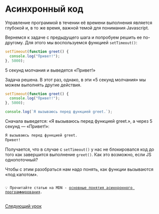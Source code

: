 # Асинхронный код

Управление программой в течении её времени выполнения является глубокой и, в то же время, важной темой для понимания Javascript.

Вернемся к задаче с предыдущего шага и попробуем решить ее по-другому. Для этого мы воспользуемся функцией `setTimeout()`:

```jsx
setTimeout(function greet() {
  console.log("Привет!");
}, 5000);
```

5 секунд молчания и выведется «Привет!»

Задача решена. В этот раз, однако, в эти «5 секунд молчания» мы можем выполнять другие действия.

```jsx
setTimeout(function greet() {
  console.log("Привет!");
}, 5000);

console.log(`Я вызываюсь перед функцией greet.`);
```

Сначала выведется: «Я вызываюсь перед функцией greet.», а через 5 секунд — «Привет!»:

```bash
Я вызываюсь перед функцией greet.
Привет!
```

Получается, что в случае с `setTimeout()` у нас не блокировался код до того как завершится выполнение `greet()`.
Как это возможно, если JS однопоточный?

Чтобы с этим разобраться нам надо понять, как функции вызываются «под капотом».

<pre>
<code>
💡 Прочитайте статью на MDN - <a href="https://developer.mozilla.org/ru/docs/conflicting/Learn/JavaScript/Asynchronous/Introducing">основные понятия асинхронного программирования</a>.
</code>
</pre>

[Следующий урок](../code-exec/)
